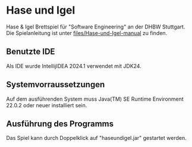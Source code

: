# Hase und Igel
Hase & Igel Brettspiel für "Software Engineering" an der DHBW Stuttgart.
Die Spielanleitung ist unter [files/Hase-und-Igel-manual](./files/Hase-und-Igel-manual.pdf) zu finden.
## Benutzte IDE

Als IDE wurde IntellijIDEA 2024.1 verwendet mit JDK24.

## Systemvorraussetzungen

Auf dem ausführenden System muss Java(TM) SE Runtime Environment 22.0.2 oder neuer installiert sein.
## Ausführung des Programms 

Das Spiel kann durch Doppelklick auf "haseundigel.jar" gestartet werden.